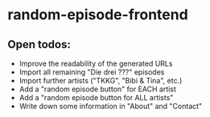 # random-episode-frontend

## Open todos:

- Improve the readability of the generated URLs
- Import all remaining "Die drei ???" episodes
- Import further artists ("TKKG", "Bibi & Tina", etc.)
- Add a "random episode button" for EACH artist
- Add a "random episode button for ALL artists"
- Write down some information in "About" and "Contact"
